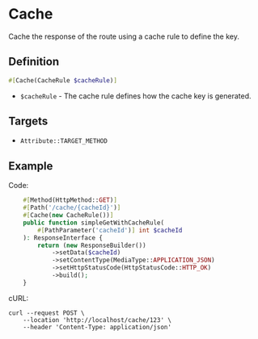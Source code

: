 # Cache

Cache the response of the route using a cache rule to define the key.

## Definition
```php
#[Cache(CacheRule $cacheRule)]
```

- `$cacheRule` - The cache rule defines how the cache key is generated.

## Targets

- `Attribute::TARGET_METHOD`

## Example

Code:
```php
    #[Method(HttpMethod::GET)]
    #[Path('/cache/{cacheId}')]
    #[Cache(new CacheRule())]
    public function simpleGetWithCacheRule(
        #[PathParameter('cacheId')] int $cacheId
    ): ResponseInterface {
        return (new ResponseBuilder())
            ->setData($cacheId)
            ->setContentType(MediaType::APPLICATION_JSON)
            ->setHttpStatusCode(HttpStatusCode::HTTP_OK)
            ->build();
    }
```

cURL:
```shell
curl --request POST \ 
    --location 'http://localhost/cache/123' \
    --header 'Content-Type: application/json'
```
